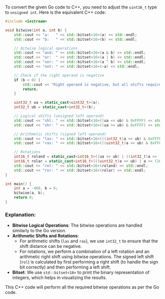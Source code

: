 To convert the given Go code to C++, you need to adjust the `uint16_t` type to `unsigned int`. Here is the equivalent C++ code:

```cpp
#include <iostream>

void bitwise(int a, int b) {
    std::cout << "a:   " << std::bitset<16>(a) << std::endl;
    std::cout << "b:   " << std::bitset<16>(b) << std::endl;

    // Bitwise logical operations
    std::cout << "and: " << std::bitset<16>(a & b) << std::endl;
    std::cout << "or:  " << std::bitset<16>(a | b) << std::endl;
    std::cout << "xor: " << std::bitset<16>(a ^ b) << std::endl;
    std::cout << "not: " << std::bitset<16>(~a) << std::endl;

    // Check if the right operand is negative
    if (b < 0) {
        std::cout << "Right operand is negative, but all shifts require an unsigned right operand (shift distance)." << std::endl;
        return;
    }

    uint32_t ua = static_cast<uint32_t>(a);
    int32_t ub = static_cast<int32_t>(b);

    // Logical shifts (unsigned left operand)
    std::cout << "shl: " << std::bitset<16>((ua << ub) & 0xFFFF) << std::endl;
    std::cout << "shr: " << std::bitset<16>((ua >> ub) & 0xFFFF) << std::endl;

    // Arithmetic shifts (signed left operand)
    std::cout << "las: " << std::bitset<16>(((int32_t)a << ub) & 0xFFFF) << std::endl;
    std::cout << "ras: " << std::bitset<16>(((uint32_t)a >> ub) & 0xFFFF) << std::endl;

    // Rotations
    int16_t roland = static_cast<int16_t>((ua << ub) | ((int32_t)a >> (16 - ub)));
    int16_t rolar = static_cast<int16_t>(((uint32_t)a >> ub) | a << (16 - ub));
    std::cout << "rol: " << std::bitset<16>(roland) << std::endl;
    std::cout << "ror: " << std::bitset<16>(rolar) << std::endl;
}

int main() {
    int a = -460, b = 6;
    bitwise(a, b);
    return 0;
}
```

### Explanation:
- **Bitwise Logical Operations**: The bitwise operations are handled similarly to the Go version.
- **Arithmetic Shifts and Rotations**:
  - For arithmetic shifts (`las` and `ras`), we use `int32_t` to ensure that the shift distance can be negative.
  - For rotations, we perform a combination of a left rotation and an arithmetic right shift using bitwise operations. The signed left shift (`rol`) is calculated by first performing a right shift (to handle the sign bit correctly) and then performing a left shift.
- **Bitset**: We use `std::bitset<16>` to print the binary representation of integers, which helps in visualizing the results.

This C++ code will perform all the required bitwise operations as per the Go code.

